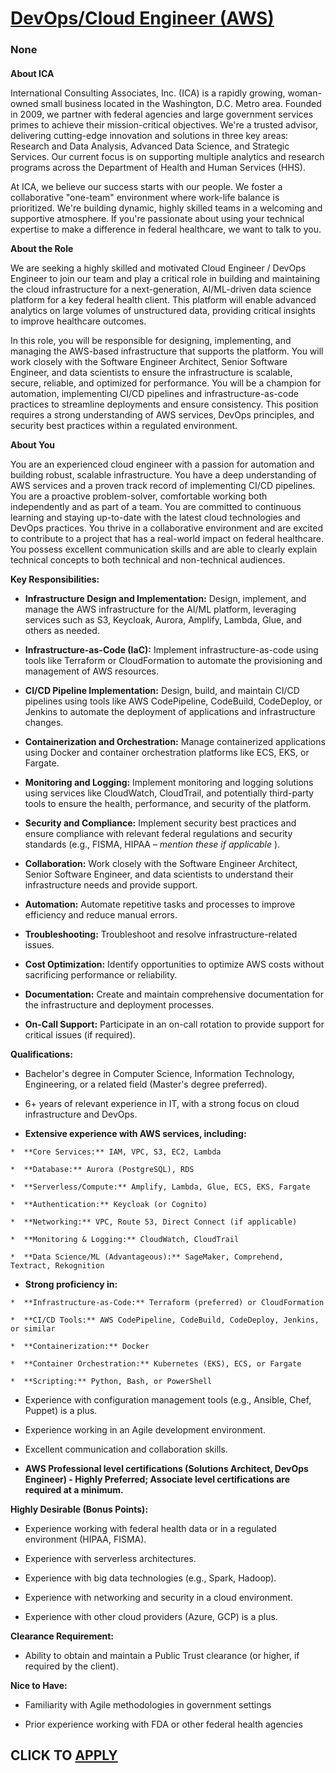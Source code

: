# [DevOps/Cloud Engineer (AWS)](https://www.remotewlb.com/apply/devops-cloud-engineer-aws)  
### None  
####  

**About ICA**

International Consulting Associates, Inc. (ICA) is a rapidly growing, woman-owned small business located in the Washington, D.C. Metro area. Founded in 2009, we partner with federal agencies and large government services primes to achieve their mission-critical objectives. We're a trusted advisor, delivering cutting-edge innovation and solutions in three key areas: Research and Data Analysis, Advanced Data Science, and Strategic Services. Our current focus is on supporting multiple analytics and research programs across the Department of Health and Human Services (HHS).

At ICA, we believe our success starts with our people. We foster a collaborative "one-team" environment where work-life balance is prioritized. We're building dynamic, highly skilled teams in a welcoming and supportive atmosphere. If you're passionate about using your technical expertise to make a difference in federal healthcare, we want to talk to you.

 **About the Role**

We are seeking a highly skilled and motivated Cloud Engineer / DevOps Engineer to join our team and play a critical role in building and maintaining the cloud infrastructure for a next-generation, AI/ML-driven data science platform for a key federal health client. This platform will enable advanced analytics on large volumes of unstructured data, providing critical insights to improve healthcare outcomes.

In this role, you will be responsible for designing, implementing, and managing the AWS-based infrastructure that supports the platform. You will work closely with the Software Engineer Architect, Senior Software Engineer, and data scientists to ensure the infrastructure is scalable, secure, reliable, and optimized for performance. You will be a champion for automation, implementing CI/CD pipelines and infrastructure-as-code practices to streamline deployments and ensure consistency. This position requires a strong understanding of AWS services, DevOps principles, and security best practices within a regulated environment.

 **About You**

You are an experienced cloud engineer with a passion for automation and building robust, scalable infrastructure. You have a deep understanding of AWS services and a proven track record of implementing CI/CD pipelines. You are a proactive problem-solver, comfortable working both independently and as part of a team. You are committed to continuous learning and staying up-to-date with the latest cloud technologies and DevOps practices. You thrive in a collaborative environment and are excited to contribute to a project that has a real-world impact on federal healthcare. You possess excellent communication skills and are able to clearly explain technical concepts to both technical and non-technical audiences.

 **Key Responsibilities:**

  *  **Infrastructure Design and Implementation:** Design, implement, and manage the AWS infrastructure for the AI/ML platform, leveraging services such as S3, Keycloak, Aurora, Amplify, Lambda, Glue, and others as needed.

  *  **Infrastructure-as-Code (IaC):** Implement infrastructure-as-code using tools like Terraform or CloudFormation to automate the provisioning and management of AWS resources.

  *  **CI/CD Pipeline Implementation:** Design, build, and maintain CI/CD pipelines using tools like AWS CodePipeline, CodeBuild, CodeDeploy, or Jenkins to automate the deployment of applications and infrastructure changes.

  *  **Containerization and Orchestration:** Manage containerized applications using Docker and container orchestration platforms like ECS, EKS, or Fargate.

  *  **Monitoring and Logging:** Implement monitoring and logging solutions using services like CloudWatch, CloudTrail, and potentially third-party tools to ensure the health, performance, and security of the platform.

  *  **Security and Compliance:** Implement security best practices and ensure compliance with relevant federal regulations and security standards (e.g., FISMA, HIPAA – _mention these if applicable_ ).

  *  **Collaboration:** Work closely with the Software Engineer Architect, Senior Software Engineer, and data scientists to understand their infrastructure needs and provide support.

  *  **Automation:** Automate repetitive tasks and processes to improve efficiency and reduce manual errors.

  *  **Troubleshooting:** Troubleshoot and resolve infrastructure-related issues.

  *  **Cost Optimization:** Identify opportunities to optimize AWS costs without sacrificing performance or reliability.

  *  **Documentation:** Create and maintain comprehensive documentation for the infrastructure and deployment processes.

  *  **On-Call Support:** Participate in an on-call rotation to provide support for critical issues (if required).

 **Qualifications:**

  * Bachelor's degree in Computer Science, Information Technology, Engineering, or a related field (Master's degree preferred).

  * 6+ years of relevant experience in IT, with a strong focus on cloud infrastructure and DevOps.

  *  **Extensive experience with AWS services, including:**

    *  **Core Services:** IAM, VPC, S3, EC2, Lambda

    *  **Database:** Aurora (PostgreSQL), RDS

    *  **Serverless/Compute:** Amplify, Lambda, Glue, ECS, EKS, Fargate

    *  **Authentication:** Keycloak (or Cognito)

    *  **Networking:** VPC, Route 53, Direct Connect (if applicable)

    *  **Monitoring & Logging:** CloudWatch, CloudTrail

    *  **Data Science/ML (Advantageous):** SageMaker, Comprehend, Textract, Rekognition

  *  **Strong proficiency in:**

    *  **Infrastructure-as-Code:** Terraform (preferred) or CloudFormation

    *  **CI/CD Tools:** AWS CodePipeline, CodeBuild, CodeDeploy, Jenkins, or similar

    *  **Containerization:** Docker

    *  **Container Orchestration:** Kubernetes (EKS), ECS, or Fargate

    *  **Scripting:** Python, Bash, or PowerShell

  * Experience with configuration management tools (e.g., Ansible, Chef, Puppet) is a plus.

  * Experience working in an Agile development environment.

  * Excellent communication and collaboration skills.

  *  **AWS Professional level certifications (Solutions Architect, DevOps Engineer) - Highly Preferred; Associate level certifications are required at a minimum.**

 **Highly Desirable (Bonus Points):**

  * Experience working with federal health data or in a regulated environment (HIPAA, FISMA).

  * Experience with serverless architectures.

  * Experience with big data technologies (e.g., Spark, Hadoop).

  * Experience with networking and security in a cloud environment.

  * Experience with other cloud providers (Azure, GCP) is a plus.

 **Clearance Requirement:**

  * Ability to obtain and maintain a Public Trust clearance (or higher, if required by the client).

 **Nice to Have:**

  * Familiarity with Agile methodologies in government settings

  * Prior experience working with FDA or other federal health agencies

  
## CLICK TO [APPLY](https://www.remotewlb.com/apply/devops-cloud-engineer-aws)

